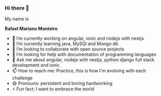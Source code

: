 ### Hi there 👋

My name is

**Rafael Mariano Monteiro**

- 🔭 I’m currently working on angular, ionic and nodejs with nestjs
- 🌱 I’m currently learning java, MySQl and Mongo db
- 👯 I’m looking to collaborate with open source projects
- 🤔 I’m looking for help with documentation of programming languages
- 💬 Ask me about angular, nodejs with nestjs, python django full stack development and ionic
- 📫 How to reach me: Practice, this is how I'm evolving with each challenge
- 😄 Pronouns:  persistent and boring hardworking
- ⚡ Fun fact: I want to embrace the world
